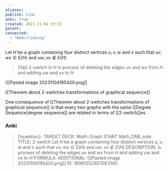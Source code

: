```yaml
---
aliases: 
publish: true
anki: true
created: 2023-11-04 19:53
parent: 
connected:
  - "#обс/linking"
---
```

Let $H$ be a graph containing four distinct vertices $u,v,w$ and $x$ such that $uv,wx ∈ E(H)$ and $uw,vx \not\in E(H)$

> [!tip] 2-switch in $H$
is process of deleting the edges $uv$ and $wx$ from $H$ and adding $uw$ and $vx$ to $H$ 

![[Pasted image 20231104195420.png]]


[[Theorem about 2-switches transformations of graphical sequence]]

One consequence of [[Theorem about 2-switches transformations of graphical sequence]] is that every two graphs with the same [[Degree Sequence|degree sequence]] are related in terms of [[2-switch]]es.

### Anki
> [!question]-
TARGET DECK: Math::Graph
START
Math_ONE_side
TITLE: 2-switch 
Let $H$ be a graph containing four distinct vertices $u,v,w$ and $x$ such that $uv,wx ∈ E(H)$ and $uw,vx \not\in E(H)$
DESCRIPTION: is process of deleting the edges $uv$ and $wx$ from $H$ and adding $uw$ and $vx$ to $H$ 
FORMULA: 
ADDITIONAL: ![[Pasted image 20231104195420.png]]
ID: 1699125265709
END



